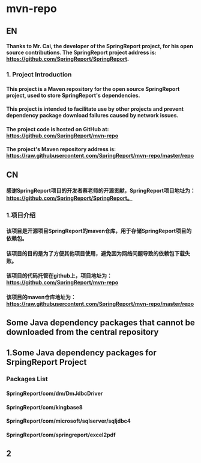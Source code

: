 # mvn-repo
## EN
#### Thanks to Mr. Cai, the developer of the SpringReport project, for his open source contributions. The SpringReport project address is: https://github.com/SpringReport/SpringReport.
### 1. Project Introduction
#### This project is a Maven repository for the open source SpringReport project, used to store SpringReport's dependencies.
#### This project is intended to facilitate use by other projects and prevent dependency package download failures caused by network issues.
#### The project code is hosted on GitHub at: https://github.com/SpringReport/mvn-repo
#### The project's Maven repository address is: https://raw.githubusercontent.com/SpringReport/mvn-repo/master/repo
## CN
#### 感谢SpringReport项目的开发者蔡老师的开源贡献，SpringReport项目地址为：https://github.com/SpringReport/SpringReport。
### 1.项目介绍
#### 该项目是开源项目SpringReport的maven仓库，用于存储SpringReport项目的依赖包。
#### 该项目的目的是为了方便其他项目使用，避免因为网络问题导致的依赖包下载失败。
#### 该项目的代码托管在github上，项目地址为：https://github.com/SpringReport/mvn-repo
#### 该项目的maven仓库地址为：https://raw.githubusercontent.com/SpringReport/mvn-repo/master/repo

## Some Java dependency packages that cannot be downloaded from the central repository

## 1.Some Java dependency packages for SrpingReport Project

### Packages List

#### SpringReport/com/dm/DmJdbcDriver

#### SpringReport/com/kingbase8

#### SpringReport/com/microsoft/sqlserver/sqljdbc4

#### SpringReport/com/springreport/excel2pdf

## 2
